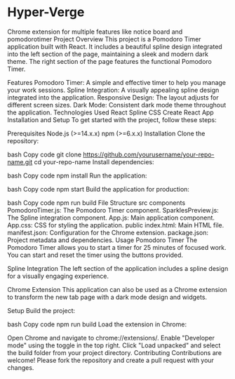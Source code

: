 # Hyper-Verge
Chrome extension for multiple features like notice board and pomodorotimer
Project Overview
This project is a Pomodoro Timer application built with React. It includes a beautiful spline design integrated into the left section of the page, maintaining a sleek and modern dark theme. The right section of the page features the functional Pomodoro Timer.

Features
Pomodoro Timer: A simple and effective timer to help you manage your work sessions.
Spline Integration: A visually appealing spline design integrated into the application.
Responsive Design: The layout adjusts for different screen sizes.
Dark Mode: Consistent dark mode theme throughout the application.
Technologies Used
React
Spline
CSS
Create React App
Installation and Setup
To get started with the project, follow these steps:

Prerequisites
Node.js (>=14.x.x)
npm (>=6.x.x)
Installation
Clone the repository:

bash
Copy code
git clone https://github.com/yourusername/your-repo-name.git
cd your-repo-name
Install dependencies:

bash
Copy code
npm install
Run the application:

bash
Copy code
npm start
Build the application for production:

bash
Copy code
npm run build
File Structure
src
components
PomodoroTimer.js: The Pomodoro Timer component.
SparklesPreview.js: The Spline integration component.
App.js: Main application component.
App.css: CSS for styling the application.
public
index.html: Main HTML file.
manifest.json: Configuration for the Chrome extension.
package.json: Project metadata and dependencies.
Usage
Pomodoro Timer
The Pomodoro Timer allows you to start a timer for 25 minutes of focused work. You can start and reset the timer using the buttons provided.

Spline Integration
The left section of the application includes a spline design for a visually engaging experience.

Chrome Extension
This application can also be used as a Chrome extension to transform the new tab page with a dark mode design and widgets.

Setup
Build the project:

bash
Copy code
npm run build
Load the extension in Chrome:

Open Chrome and navigate to chrome://extensions/.
Enable "Developer mode" using the toggle in the top right.
Click "Load unpacked" and select the build folder from your project directory.
Contributing
Contributions are welcome! Please fork the repository and create a pull request with your changes.
